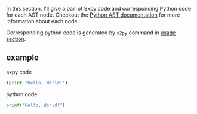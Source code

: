 In this section, I'll give a pair of Sxpy code and corresponding Python code for each AST node.
Checkout the [Python AST documentation](https://docs.python.org/3.11/library/ast.html#module-ast) for more information about each node.

Corresponding python code is generated by `s2py` command in [usage section](../usage/cli.md).

## example
sxpy code
```python
(print "Hello, World!")
```
python code
```python
print("Hello, World!")
```